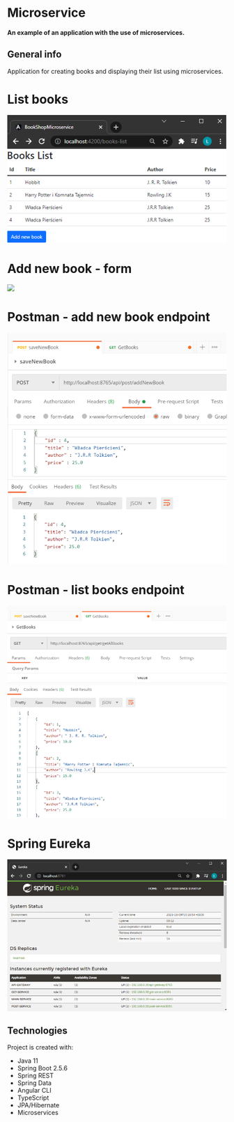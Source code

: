 # Microservice

#### An example of an application with the use of microservices.

## General info
Application for creating books and displaying their list using microservices.

# List books
<img src = "https://github.com/lukaszj9800/Microservice/blob/master/png/book-list.png" />

# Add new book - form
<img src = "https://github.com/lukaszj9800/Microservice/blob/master/png/add-book.png" />

# Postman - add new book endpoint
<img src = "https://github.com/lukaszj9800/Microservice/blob/master/png/postman-addNewBook.png" />

# Postman - list books endpoint
<img src = "https://github.com/lukaszj9800/Microservice/blob/master/png/postman-getAllBooks.png" />

# Spring Eureka
<img src = "https://github.com/lukaszj9800/Microservice/blob/master/png/spring-eureka.png" />
	
## Technologies
Project is created with:
* Java 11
* Spring Boot 2.5.6
* Spring REST
* Spring Data
* Angular CLI
* TypeScript
* JPA/Hibernate
* Microservices
